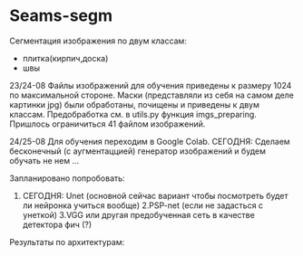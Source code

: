 # Seams-segm

Сегментация изображения по двум классам: 
 - плитка(кирпич,доска)
 - швы 
 
 23/24-08
 Файлы изображений для обучения приведены к размеру 1024 по максимальной стороне.
 Маски (представляли из себя на самом деле картинки jpg) были обработаны, почищены и приведены к двум классам. 
 Предобработка см. в utils.py функция imgs_preparing.
 Пришлось ограничиться 41 файлом изображений.
 
 24/25-08
 Для обучения переходим в Google Colab.
 СЕГОДНЯ: Сделаем бесконечный (с аугментаццией) генератор изображений и будем обучать не нем ...
 
 Запланировано попробовать:
 
 1. СЕГОДНЯ: Unet (основной сейчас вариант чтобы посмотреть будет ли нейронка учиться вообще) 
 2.PSP-net (если не задасться с унеткой)
 3.VGG или другая предобученная сеть в качестве детектора фич (?)
 
 Результаты по архитектурам:




